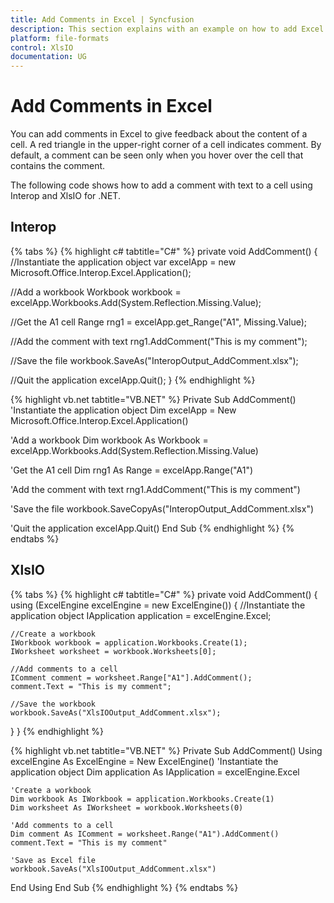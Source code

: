 ```yaml
---
title: Add Comments in Excel | Syncfusion
description: This section explains with an example on how to add Excel comments programmatically using Interop and XlsIO.
platform: file-formats
control: XlsIO
documentation: UG
---
```


# Add Comments in Excel

You can add comments in Excel to give feedback about the content of a cell. A red triangle in the upper-right corner of a cell indicates comment. By default, a comment can be seen only when you hover over the cell that contains the comment.

The following code shows how to add a comment with text to a cell using Interop and XlsIO for .NET.

## Interop

{% tabs %}
{% highlight c# tabtitle="C#" %}
private void AddComment()
{
  //Instantiate the application object
  var excelApp = new Microsoft.Office.Interop.Excel.Application();

  //Add a workbook
  Workbook workbook = excelApp.Workbooks.Add(System.Reflection.Missing.Value);

  //Get the A1 cell
  Range rng1 = excelApp.get_Range("A1", Missing.Value);

  //Add the comment with text
  rng1.AddComment("This is my comment");

  //Save the file
  workbook.SaveAs("InteropOutput_AddComment.xlsx");

  //Quit the application
  excelApp.Quit();
}
{% endhighlight %}

{% highlight vb.net tabtitle="VB.NET" %}
Private Sub AddComment()
  'Instantiate the application object
  Dim excelApp = New Microsoft.Office.Interop.Excel.Application()

  'Add a workbook
  Dim workbook As Workbook = excelApp.Workbooks.Add(System.Reflection.Missing.Value)

  'Get the A1 cell
  Dim rng1 As Range = excelApp.Range("A1")

  'Add the comment with text
  rng1.AddComment("This is my comment")

  'Save the file
  workbook.SaveCopyAs("InteropOutput_AddComment.xlsx")

  'Quit the application
  excelApp.Quit()
End Sub
{% endhighlight %}
{% endtabs %}

## XlsIO

{% tabs %}
{% highlight c# tabtitle="C#" %}
private void AddComment()
{
  using (ExcelEngine excelEngine = new ExcelEngine())
  {
    //Instantiate the application object
    IApplication application = excelEngine.Excel;

    //Create a workbook
    IWorkbook workbook = application.Workbooks.Create(1);
    IWorksheet worksheet = workbook.Worksheets[0];

    //Add comments to a cell
    IComment comment = worksheet.Range["A1"].AddComment();
    comment.Text = "This is my comment";

    //Save the workbook
    workbook.SaveAs("XlsIOOutput_AddComment.xlsx");
  }
}
{% endhighlight %}

{% highlight vb.net tabtitle="VB.NET" %}
Private Sub AddComment()
  Using excelEngine As ExcelEngine = New ExcelEngine()
    'Instantiate the application object
    Dim application As IApplication = excelEngine.Excel

    'Create a workbook
    Dim workbook As IWorkbook = application.Workbooks.Create(1)
    Dim worksheet As IWorksheet = workbook.Worksheets(0)

    'Add comments to a cell
    Dim comment As IComment = worksheet.Range("A1").AddComment()
    comment.Text = "This is my comment"

    'Save as Excel file
    workbook.SaveAs("XlsIOOutput_AddComment.xlsx")
  End Using
End Sub
{% endhighlight %}
{% endtabs %}
